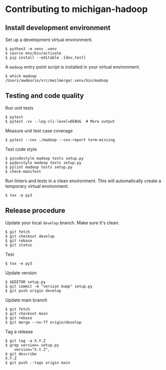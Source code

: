 Contributing to michigan-hadoop
========================

## Install development environment
Set up a development virtual environment.
```console
$ python3 -m venv .venv
$ source env/bin/activate
$ pip install --editable .[dev,test]
```

A `madoop` entry point script is installed in your virtual environment.
```console
$ which madoop
/Users/awdeorio/src/mailmerge/.venv/bin/madoop
```

## Testing and code quality
Run unit tests
```console
$ pytest
$ pytest -vv --log-cli-level=DEBUG  # More output
```

Measure unit test case coverage
```console
$ pytest --cov ./madoop --cov-report term-missing
```

Test code style
```console
$ pycodestyle madoop tests setup.py
$ pydocstyle madoop tests setup.py
$ pylint madoop tests setup.py
$ check-manifest
```

Run linters and tests in a clean environment.  This will automatically create a temporary virtual environment.
```console
$ tox -e py3
```

## Release procedure
Update your local `develop` branch.  Make sure it's clean.
```console
$ git fetch
$ git checkout develop
$ git rebase
$ git status
```

Test
```console
$ tox -e py3
```

Update version
```console
$ $EDITOR setup.py
$ git commit -m "version bump" setup.py
$ git push origin develop
```

Update main branch
```console
$ git fetch
$ git checkout main
$ git rebase
$ git merge --no-ff origin/develop
```

Tag a release
```console
$ git tag -a X.Y.Z
$ grep version= setup.py
    version="X.Y.Z",
$ git describe
X.Y.Z
$ git push --tags origin main
```
